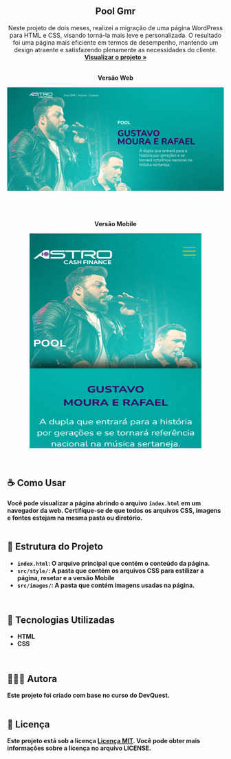 <div align="center">

  <h2 align="center">Pool Gmr</h2>

  <p align="center">
   Neste projeto de dois meses, realizei a migração de uma página WordPress para HTML e CSS, visando torná-la mais leve e personalizada. O resultado foi uma página mais eficiente em termos de desempenho, mantendo um design atraente e satisfazendo plenamente as necessidades do cliente.
    <br />
    <a href="https://github.com/Moniquecarvalho/poll-gmr-freela/tree/main"><strong>Visualizar o projeto »</strong></a>
    <br />
    <br />
  </p>
  <p><b>Versão Web</p>
  <img src="./src/img/poll-gmr.png" alt="Print da tela da Pool Gmr versão web">
   <br />
   <br />
   <br />
   <br />
   <p><b>Versão Mobile</p>
  <img src="./src/img/pool-mobile.png" alt="Print da tela da Pool Gmr versão mobile" width="400" height="500" >
</div>
<br />
<br />

## ☕ Como Usar
Você pode visualizar a página abrindo o arquivo `index.html` em um navegador da web. Certifique-se de que todos os arquivos CSS, imagens e fontes estejam na mesma pasta ou diretório.
<br />
<br />

## 📂 Estrutura do Projeto

- `index.html`: O arquivo principal que contém o conteúdo da página.
- `src/style/`: A pasta que contém os arquivos CSS para estilizar a página, resetar e a versão Mobile
- `src/images/`: A pasta que contém imagens usadas na página.
<br />

## 🚀 Tecnologias Utilizadas

* HTML
* CSS
<br />

## 👩🏽‍💻 Autora

Este projeto foi criado com base no curso do DevQuest.
<br />
<br />

## 📝 Licença

Este projeto está sob a licença  [Licença MIT](license.md). Você pode obter mais informações sobre a licença no arquivo LICENSE.
<br />
<br />
